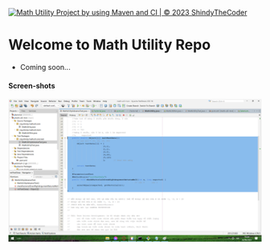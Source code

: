 [![Math Utility Project by using Maven and CI | © 2023 ShindyTheCoder](https://github.com/ShindyTheCoder/math-util-mvn/actions/workflows/math-util-ci.yml/badge.svg)](https://github.com/ShindyTheCoder/math-util-mvn/actions/workflows/math-util-ci.yml)
# Welcome to Math Utility Repo

* Coming soon...

#### Screen-shots
![DDT Source with JUnit](https://github.com/ShindyTheCoder/math-util-mvn/blob/main/screenshots/DDT%20Source%20with%20JUnit.png)